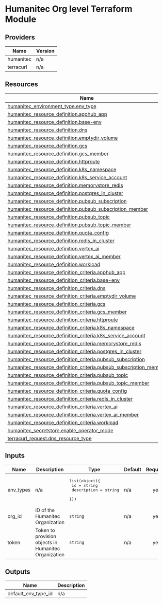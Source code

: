 # Humanitec Org level Terraform Module

<!-- BEGIN_TF_DOCS -->


## Providers

| Name | Version |
|------|---------|
| humanitec | n/a |
| terracurl | n/a |

## Resources

| Name | Type |
|------|------|
| [humanitec_environment_type.env_type](https://registry.terraform.io/providers/humanitec/humanitec/latest/docs/resources/environment_type) | resource |
| [humanitec_resource_definition.apphub_app](https://registry.terraform.io/providers/humanitec/humanitec/latest/docs/resources/resource_definition) | resource |
| [humanitec_resource_definition.base-env](https://registry.terraform.io/providers/humanitec/humanitec/latest/docs/resources/resource_definition) | resource |
| [humanitec_resource_definition.dns](https://registry.terraform.io/providers/humanitec/humanitec/latest/docs/resources/resource_definition) | resource |
| [humanitec_resource_definition.emptydir_volume](https://registry.terraform.io/providers/humanitec/humanitec/latest/docs/resources/resource_definition) | resource |
| [humanitec_resource_definition.gcs](https://registry.terraform.io/providers/humanitec/humanitec/latest/docs/resources/resource_definition) | resource |
| [humanitec_resource_definition.gcs_member](https://registry.terraform.io/providers/humanitec/humanitec/latest/docs/resources/resource_definition) | resource |
| [humanitec_resource_definition.httproute](https://registry.terraform.io/providers/humanitec/humanitec/latest/docs/resources/resource_definition) | resource |
| [humanitec_resource_definition.k8s_namespace](https://registry.terraform.io/providers/humanitec/humanitec/latest/docs/resources/resource_definition) | resource |
| [humanitec_resource_definition.k8s_service_account](https://registry.terraform.io/providers/humanitec/humanitec/latest/docs/resources/resource_definition) | resource |
| [humanitec_resource_definition.memorystore_redis](https://registry.terraform.io/providers/humanitec/humanitec/latest/docs/resources/resource_definition) | resource |
| [humanitec_resource_definition.postgres_in_cluster](https://registry.terraform.io/providers/humanitec/humanitec/latest/docs/resources/resource_definition) | resource |
| [humanitec_resource_definition.pubsub_subscription](https://registry.terraform.io/providers/humanitec/humanitec/latest/docs/resources/resource_definition) | resource |
| [humanitec_resource_definition.pubsub_subscription_member](https://registry.terraform.io/providers/humanitec/humanitec/latest/docs/resources/resource_definition) | resource |
| [humanitec_resource_definition.pubsub_topic](https://registry.terraform.io/providers/humanitec/humanitec/latest/docs/resources/resource_definition) | resource |
| [humanitec_resource_definition.pubsub_topic_member](https://registry.terraform.io/providers/humanitec/humanitec/latest/docs/resources/resource_definition) | resource |
| [humanitec_resource_definition.quota_config](https://registry.terraform.io/providers/humanitec/humanitec/latest/docs/resources/resource_definition) | resource |
| [humanitec_resource_definition.redis_in_cluster](https://registry.terraform.io/providers/humanitec/humanitec/latest/docs/resources/resource_definition) | resource |
| [humanitec_resource_definition.vertex_ai](https://registry.terraform.io/providers/humanitec/humanitec/latest/docs/resources/resource_definition) | resource |
| [humanitec_resource_definition.vertex_ai_member](https://registry.terraform.io/providers/humanitec/humanitec/latest/docs/resources/resource_definition) | resource |
| [humanitec_resource_definition.workload](https://registry.terraform.io/providers/humanitec/humanitec/latest/docs/resources/resource_definition) | resource |
| [humanitec_resource_definition_criteria.apphub_app](https://registry.terraform.io/providers/humanitec/humanitec/latest/docs/resources/resource_definition_criteria) | resource |
| [humanitec_resource_definition_criteria.base-env](https://registry.terraform.io/providers/humanitec/humanitec/latest/docs/resources/resource_definition_criteria) | resource |
| [humanitec_resource_definition_criteria.dns](https://registry.terraform.io/providers/humanitec/humanitec/latest/docs/resources/resource_definition_criteria) | resource |
| [humanitec_resource_definition_criteria.emptydir_volume](https://registry.terraform.io/providers/humanitec/humanitec/latest/docs/resources/resource_definition_criteria) | resource |
| [humanitec_resource_definition_criteria.gcs](https://registry.terraform.io/providers/humanitec/humanitec/latest/docs/resources/resource_definition_criteria) | resource |
| [humanitec_resource_definition_criteria.gcs_member](https://registry.terraform.io/providers/humanitec/humanitec/latest/docs/resources/resource_definition_criteria) | resource |
| [humanitec_resource_definition_criteria.httproute](https://registry.terraform.io/providers/humanitec/humanitec/latest/docs/resources/resource_definition_criteria) | resource |
| [humanitec_resource_definition_criteria.k8s_namespace](https://registry.terraform.io/providers/humanitec/humanitec/latest/docs/resources/resource_definition_criteria) | resource |
| [humanitec_resource_definition_criteria.k8s_service_account](https://registry.terraform.io/providers/humanitec/humanitec/latest/docs/resources/resource_definition_criteria) | resource |
| [humanitec_resource_definition_criteria.memorystore_redis](https://registry.terraform.io/providers/humanitec/humanitec/latest/docs/resources/resource_definition_criteria) | resource |
| [humanitec_resource_definition_criteria.postgres_in_cluster](https://registry.terraform.io/providers/humanitec/humanitec/latest/docs/resources/resource_definition_criteria) | resource |
| [humanitec_resource_definition_criteria.pubsub_subscription](https://registry.terraform.io/providers/humanitec/humanitec/latest/docs/resources/resource_definition_criteria) | resource |
| [humanitec_resource_definition_criteria.pubsub_subscription_member](https://registry.terraform.io/providers/humanitec/humanitec/latest/docs/resources/resource_definition_criteria) | resource |
| [humanitec_resource_definition_criteria.pubsub_topic](https://registry.terraform.io/providers/humanitec/humanitec/latest/docs/resources/resource_definition_criteria) | resource |
| [humanitec_resource_definition_criteria.pubsub_topic_member](https://registry.terraform.io/providers/humanitec/humanitec/latest/docs/resources/resource_definition_criteria) | resource |
| [humanitec_resource_definition_criteria.quota_config](https://registry.terraform.io/providers/humanitec/humanitec/latest/docs/resources/resource_definition_criteria) | resource |
| [humanitec_resource_definition_criteria.redis_in_cluster](https://registry.terraform.io/providers/humanitec/humanitec/latest/docs/resources/resource_definition_criteria) | resource |
| [humanitec_resource_definition_criteria.vertex_ai](https://registry.terraform.io/providers/humanitec/humanitec/latest/docs/resources/resource_definition_criteria) | resource |
| [humanitec_resource_definition_criteria.vertex_ai_member](https://registry.terraform.io/providers/humanitec/humanitec/latest/docs/resources/resource_definition_criteria) | resource |
| [humanitec_resource_definition_criteria.workload](https://registry.terraform.io/providers/humanitec/humanitec/latest/docs/resources/resource_definition_criteria) | resource |
| [humanitec_secretstore.enable_operator_mode](https://registry.terraform.io/providers/humanitec/humanitec/latest/docs/resources/secretstore) | resource |
| [terracurl_request.dns_resource_type](https://registry.terraform.io/providers/devops-rob/terracurl/latest/docs/resources/request) | resource |

## Inputs

| Name | Description | Type | Default | Required |
|------|-------------|------|---------|:--------:|
| env\_types | n/a | <pre>list(object({<br/>    id          = string<br/>    description = string<br/>  }))</pre> | n/a | yes |
| org\_id | ID of the Humanitec Organization | `string` | n/a | yes |
| token | Token to provision objects in Humanitec Organization | `string` | n/a | yes |

## Outputs

| Name | Description |
|------|-------------|
| default\_env\_type\_id | n/a |
<!-- END_TF_DOCS -->